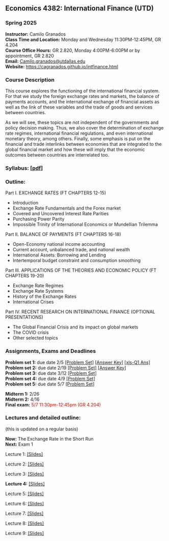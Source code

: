 ## Economics 4382: International Finance (UTD)
### Spring 2025

**Instructor:** Camilo Granados \
**Class Time and Location:** Monday and Wednesday 11:30PM-12:45PM, GR 4.204 \
**Course Office Hours:** GR 2.820, Monday 4:00PM-6:00PM or by appointment, GR 2.820 \
**Email:** Camilo.granados@utdallas.edu \
**Website:** <a href="https://cagranados.github.io/intfinance.html"><u>https://cagranados.github.io/intfinance.html</u></a> 


### Course Description

This course explores the functioning of the international financial system. For that we study the foreign exchange rates and markets, the balance of payments accounts, and the international exchange of financial assets as well as the link of these variables and the trade of goods and services between countries. 

As we will see, these topics are not independent of the governments and policy decision making. Thus, we also cover the determination of exchange rate regimes, international financial regulations, and even international monetary theory, among others. Finally, some emphasis is put on the financial and trade interlinks between economies that are integrated to the global financial market and how these will imply that the economic outcomes between countries are interrelated too.


### Syllabus:  <a href="https://cagranados.github.io/files/intfinspr25/IntFinSpr25_syllabus.pdf"><u>[pdf]</u></a>


### Outline:

Part I. EXCHANGE RATES (FT CHAPTERS 12-15)

-	Introduction
-	Exchange Rate Fundamentals and the Forex market
-	Covered and Uncovered Interest Rate Parities
-	Purchasing Power Parity
-	Impossible Trinity of International Economics or Mundellian Trilemma

Part II. BALANCE OF PAYMENTS (FT CHAPTERS 16-18)

-	Open-Economy national income accounting
-	Current account, unbalanced trade, and national wealth
-	International Assets: Borrowing and Lending
-	Intertemporal budget constraint and consumption smoothing

Part III. APPLICATIONS OF THE THEORIES AND ECONOMIC POLICY (FT CHAPTERS 19-20)

-   Exchange Rate Regimes
-   Exchange Rate Systems
-	History of the Exchange Rates
-	International Crises

Part IV. RECENT RESEARCH ON INTERNATIONAL FINANCE (OPTIONAL PRESENTATIONS)

-	The Global Financial Crisis and its impact on global markets
-	The COVID crisis 
-	Other selected topics

### Assignments, Exams and Deadlines

**Problem set 1:** due date 2/5 <a href="https://cagranados.github.io/files/intfinspr25/ps1_IntFin.pdf"><u>[Problem Set]</u></a> <a href="https://cagranados.github.io/files/intfinspr25/ps1_IntFin_AnsKey.pdf"><u>[Answer Key]</u></a> <a href="https://cagranados.github.io/files/intfinspr25/ExchangeRatesFRED.xls"><u>[xls-Q1 Ans]</u></a> \
**Problem set 2:** due date 2/19 <a href="https://cagranados.github.io/files/intfinspr25/ps2_IntFin.pdf"><u>[Problem Set]</u></a> <a href="https://cagranados.github.io/files/intfinspr25/ps2_IntFin_AnsKey.pdf"><u>[Answer Key]</u></a> \
**Problem set 3:** due date 3/12 <a href="https://cagranados.github.io/files/intfinspr25/ps3_IntFin.pdf"><u>[Problem Set]</u></a> <!-- <a href="https://cagranados.github.io/files/intfinspr25/ps3_IntFin_AnsKey.pdf"><u>[Answer Key]</u></a> --> \
**Problem set 4:** due date 4/9 <a href="https://cagranados.github.io/files/intfinspr254/ps4_IntFin.pdf"><u>[Problem Set]</u></a> <!-- <a href="https://cagranados.github.io/files/intfinspr25/ps4_IntFin_AnsKey.pdf"><u>[Answer Key]</u></a> --> \
**Problem set 5:** due date 5/7 <a href="https://cagranados.github.io/files/intfinspr25/ps5_IntFin.pdf"><u>[Problem Set]</u></a> <!-- <a href="https://cagranados.github.io/files/intfinspr25/ps5_IntFin_AnsKey.pdf"><u>[Answer Key]</u></a> -->

**Midterm 1:** 2/26 <!-- <a href="https://cagranados.github.io/files/intfinspr25/midterm1_IntFin_AnsKey.pdf"><u>[Answer Key]</u></a> --> \
**Midterm 2:** 4/16 <!-- <a href="https://cagranados.github.io/files/intfinspr25/midterm2_IntFin_AnsKey.pdf"><u>[Answer Key]</u></a> --> \
**Final exam:** <font color="scarlet"> 5/7 11:30pm-12:45pm (GR 4.204)</font> <!-- <a href="https://cagranados.github.io/files/intfinspr25/FinalExam_IntFin_AnsKey.pdf"><u>[Answer Key]</u></a>  -->




### Lectures and detailed outline: 
(this is updated on a regular basis)

**Now:** The Exchange Rate in the Short Run \
**Next:** Exam 1 <!-- Impossible Trinity of International Economics or Mundellian Trilemma -->

Lecture 1: <a href="https://cagranados.github.io/files/intfinspr25/L1_part1_Intro.pdf"><u>[Slides]</u></a> 
<!-- <a href="https://cagranados.github.io/files/intfinspr24/L1_part1_Intro_wNotes.pdf"><u>[Annotated Slides]</u></a> -->

Lecture 2: <a href="https://cagranados.github.io/files/intfinspr25/L2_part1_ER.pdf"><u>[Slides]</u></a> 
<!-- <a href="https://cagranados.github.io/files/intfinspr24/L2_part1_ER_wNotes.pdf"><u>[Annotated Slides]</u></a> -->

Lecture 3: <a href="https://cagranados.github.io/files/intfinspr25/L3_part1_ERLongRun.pdf"><u>[Slides]</u></a> 
<!-- <a href="https://cagranados.github.io/files/intfinspr24/L3_part1_ERLongRun_wNotes.pdf"><u>[Annotated Slides]</u></a> -->

**Lecture 4:** <a href="https://cagranados.github.io/files/intfinspr25/L4_part1_ERShortRun.pdf"><u>[Slides]</u></a> 
<!-- <a href="https://cagranados.github.io/files/intfinspr24/L4_part1_ERShortRun_wNotes.pdf"><u>[Annotated Slides]</u></a> --> 

Lecture 5: <a href="https://cagranados.github.io/files/intfinspr25/L5_part2_BOP.pdf"><u>[Slides]</u></a>
<!-- <a href="https://cagranados.github.io/files/intfinspr24/L5_part2_BOP_wNotes.pdf"><u>[Annotated Slides]</u></a> -->

Lecture 6: <a href="https://cagranados.github.io/files/intfinspr25/L6_part2_LRBCandGains.pdf"><u>[Slides]</u></a>
<!-- <a href="https://cagranados.github.io/files/intfinspr24/L6_part2_LRBCandGains_wNotes.pdf"><u>[Annotated Slides]</u></a> -->

Lecture 7: <a href="https://cagranados.github.io/files/intfinspr25/L7_part2_OpenEcPolicySR.pdf"><u>[Slides]</u></a>
<!-- <a href="https://cagranados.github.io/files/intfinspr24/L7_part2_OpenEcPolicySR_wNotes.pdf"><u>[Annotated Slides]</u></a> -->

Lecture 8: <a href="https://cagranados.github.io/files/intfinspr25/L8_part3_FixedAndFloatingER.pdf"><u>[Slides]</u></a>
<!-- <a href="https://cagranados.github.io/files/intfinspr24/L8_part3_FixedAndFloatingER_wNotes.pdf"><u>[Annotated Slides]</u></a> -->

Lecture 9: <a href="https://cagranados.github.io/files/intfinspr25/L9_part3_ERPegs.pdf"><u>[Slides]</u></a>
<!-- <a href="https://cagranados.github.io/files/intfinspr24/L9_part3_ERPegs_wNotes.pdf"><u>[Annotated Slides]</u></a> -->

<!-- Lecture 10: <a href="https://cagranados.github.io/files/intfinspr25/L10_part3_TheEuro.pdf"><u>[Slides]</u></a> -->
<!-- <a href="https://cagranados.github.io/files/intfinspr24/L10_part3_TheEuro_wNotes.pdf"><u>[Annotated Slides]</u></a> -->

